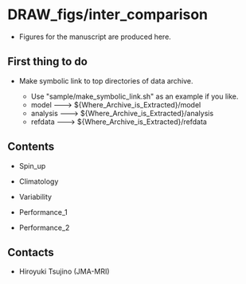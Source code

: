 DRAW_figs/inter_comparison
========

  * Figures for the manuscript are produced here.


First thing to do
--------

  * Make symbolic link to top directories of data archive.

    - Use "sample/make_symbolic_link.sh" as an example if you like.
    - model    ---> ${Where_Archive_is_Extracted}/model
    - analysis ---> ${Where_Archive_is_Extracted}/analysis
    - refdata  ---> ${Where_Archive_is_Extracted}/refdata
  

Contents
--------

  * Spin_up

  * Climatology

  * Variability

  * Performance_1
  
  * Performance_2


Contacts
--------

  * Hiroyuki Tsujino (JMA-MRI)
